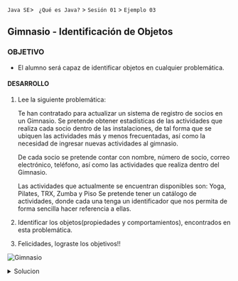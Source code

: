 
`Java SE`> ` ¿Qué es Java?` > `Sesión 01` > `Ejemplo 03`

## Gimnasio - Identificación de Objetos

### OBJETIVO

- El alumno será capaz de identificar objetos en cualquier problemática.

#### DESARROLLO

1. Lee la siguiente problemática:

   Te han contratado para actualizar un sistema de registro de socios en un Gimnasio.
   Se pretende obtener estadísticas de las actividades que realiza cada socio dentro de las instalaciones, de tal forma que se    ubiquen las actividades más y menos frecuentadas, así como la necesidad de ingresar nuevas actividades al gimnasio.

   De cada socio se pretende contar con nombre, número de socio, correo electrónico, teléfono, así como las actividades que        realiza dentro del Gimnasio.

   Las actividades que actualmente se encuentran disponibles son: Yoga, Pilates, TRX, Zumba y Piso
   Se pretende tener un catálogo de actividades, donde cada una tenga un identificador que nos permita de forma sencilla hacer    referencia a ellas.

2. Identificar los objetos(propiedades y comportamientos), encontrados en esta problemática.

3. Felicidades, lograste los objetivos!!

![Gimnasio](https://user-images.githubusercontent.com/56565204/67174044-4167ce00-f386-11e9-9cb8-e1102c80bc48.png)

<details>
	<summary>Solucion</summary>
	<p> 1. Leer problemática. </p>
	<p> 2. Crear una lista con los objetos identificados, así como sus propiedades y comportamientos. </p>
	<p> Solución - objetos encontrados: Actividad & Socio </p>
</details>
